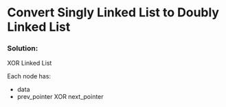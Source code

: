 # Convert Singly Linked List to Doubly Linked List

### Solution:

XOR Linked List

Each node has:

- data
- prev_pointer XOR next_pointer

